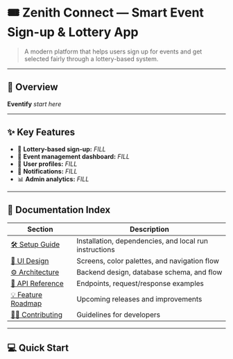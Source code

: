 # 🎟️ Zenith Connect — Smart Event Sign-up & Lottery App

> A modern platform that helps users sign up for events and get selected fairly through a lottery-based system.

---

## 🚀 Overview

<!-- Need to fill details -->

**Eventify** _start here_

---

## ✨ Key Features
<!-- Can adjust sections and details as needed -->
- 🧾 **Lottery-based sign-up:** _FILL_
- 📅 **Event management dashboard:** _FILL_
- 👥 **User profiles:** _FILL_
- 🔔 **Notifications:** _FILL_ 
- 📊 **Admin analytics:** _FILL_

---

## 🧭 Documentation Index
<!-- Need to edit hyperlinks as we go -->

| Section | Description |
|----------|-------------|
| [🛠 Setup Guide](docs/setup.md) | Installation, dependencies, and local run instructions |
| [🎨 UI Design](docs/ui.md) | Screens, color palettes, and navigation flow |
| [⚙️ Architecture](docs/architecture.md) | Backend design, database schema, and flow |
| [📱 API Reference](docs/api.md) | Endpoints, request/response examples |
| [💡 Feature Roadmap](docs/roadmap.md) | Upcoming releases and improvements |
| [🧑‍💻 Contributing](docs/contributing.md) | Guidelines for developers |
 <!-- Need to use forward slashes for github functionality -- Backward only works locally -->
---

## 💻 Quick Start
